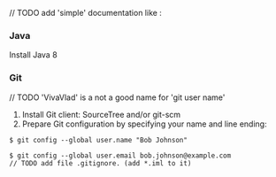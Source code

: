 // TODO add 'simple' documentation like :
### Java

Install Java 8

### Git
// TODO 'VivaVlad' is a not a good name for 'git user name'
1. Install Git client: SourceTree and/or git-scm
2. Prepare Git configuration by specifying your name and line ending:

```
$ git config --global user.name "Bob Johnson"
```
```
$ git config --global user.email bob.johnson@example.com
// TODO add file .gitignore. (add *.iml to it)